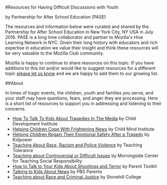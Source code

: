 #Resources for Having Difficult Discussions with Youth

by Partnership for After School Education (PASE)

The resources and information below were curated and shared by the Partnership for After School Education in New York City, NY USA in July 2016. PASE is a long time collaborator and partner to Mozilla's Hive Learning Network in NYC. Given their long history with educators and rich expertise in education we value their insight and think these resources will be very valuable to the Mozilla Club community.  

Mozilla is happy to continue to share resources on this topic. If you have additions to this list and/or would like to suggest resources for a different topic [please let us know](https://forum.learning.mozilla.org/t/suggestions-for-new-clubs-guides/970) and we are happy to add them to our growing list.

##About

In times of tragic events, the children, youth and families you serve, and your staff may have questions, fears, and anger they are processing. Here is a short list of resources to support you in addressing and listening to their concerns.

* [How To Talk To Kids About Tragedies In The Media](https://childdevelopmentinfo.com/how-to-be-a-parent/communication/talk-to-kids-media-violence/) by Child Development Institute
* [Helping Children Cope With Frightening News](http://childmind.org/article/helping-children-cope-frightening-news/) by Child Mind Institute
* [Helping Children Regain Their Emotional Safety After a Tragedy](https://www.kidpower.org/library/article/regain-emotional-safety/) by Kidpower
* [Teaching About Race, Racism and Police Violence](http://www.tolerance.org/racism-and-police-violence) by Teaching Tolerance
* [Teaching about Controversial or Difficult Issues](http://www.morningsidecenter.org/teachable-moment/lessons/teaching-about-controversial-or-difficult-issues) by Morningside Center for Teaching Social Responsibility
* [How to Talk to Your Kids About Shootings and Terror](http://%20http//bit.ly/1OKYYR5) by Parent Toolkit
* [Talking to Kids About News](http://www.pbs.org/parents/talkingwithkids/news/talking.html) by PBS Parents
* [Teaching about Race and Criminal Justice](http://www.stonehill.edu/offices-services/ctl/teaching-resources/teaching-about-race-and-polici/) by Stonehill College

